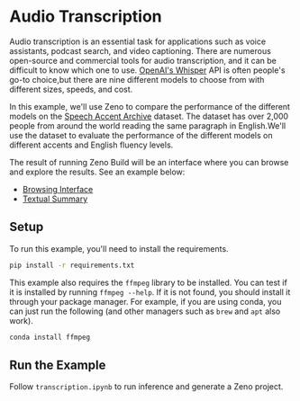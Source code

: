 # Audio Transcription

Audio transcription is an essential task for applications such as voice assistants,
podcast search, and video captioning. There are numerous open-source and commercial
tools for audio transcription, and it can be difficult to know which one to use.
[OpenAI's Whisper](https://github.com/openai/whisper) API is often people's
go-to choice,but there are nine different models to choose from with different
sizes, speeds, and cost.

In this example, we'll use Zeno to compare the performance of the different
models on the [Speech Accent Archive](https://accent.gmu.edu/) dataset.
The dataset has over 2,000 people from around the world reading the same
paragraph in English.We'll use the dataset to evaluate the performance of
the different models on different accents and English fluency levels.

The result of running Zeno Build will be an interface where you
can browse and explore the results. See an example below:

- [Browsing Interface](https://hub.zenoml.com/project/cabreraalex/Audio%20Transcription%20Accents/explore)
- [Textual Summary](https://hub.zenoml.com/report/cabreraalex/Audio%20Transcription%20Report)

## Setup

To run this example, you'll need to install the requirements.

```bash
pip install -r requirements.txt
```

This example also requires the `ffmpeg` library to be installed. You can test
if it is installed by running `ffmpeg --help`. If it is not found, you should
install it through your package manager. For example, if you are using conda,
you can just run the following (and other managers such as `brew` and `apt` also
work).

```bash
conda install ffmpeg
```

## Run the Example

Follow `transcription.ipynb` to run inference and generate a Zeno project.

